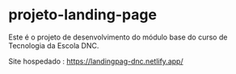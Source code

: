 # projeto-landing-page
Este é o projeto de desenvolvimento do módulo base do curso de Tecnologia da Escola DNC.


Site hospedado : https://landingpag-dnc.netlify.app/
